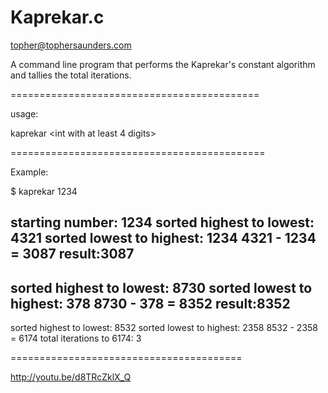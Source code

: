 Kaprekar.c
========

topher@tophersaunders.com

A command line program that 
performs the Kaprekar's constant 
algorithm and tallies the total iterations.

===========================================

usage:

  kaprekar <int with at least 4 digits>
  
============================================

Example:

$ kaprekar 1234

starting number: 1234
sorted highest to lowest: 4321
sorted lowest to highest: 1234
4321 - 1234 = 3087
result:3087
---------------
sorted highest to lowest: 8730
sorted lowest to highest: 378
8730 - 378 = 8352
result:8352
---------------
sorted highest to lowest: 8532
sorted lowest to highest: 2358
8532 - 2358 = 6174
total iterations to 6174: 3

========================================


http://youtu.be/d8TRcZklX_Q


